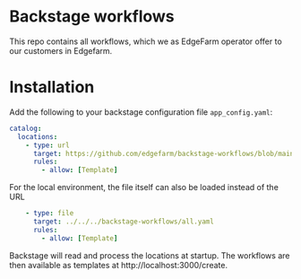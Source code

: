 # Backstage workflows

This repo contains all workflows, which we as EdgeFarm operator offer to our customers in Edgefarm.

# Installation

Add the following to your backstage configuration file `app_config.yaml`:

```yml
catalog:
  locations:
    - type: url
      target: https://github.com/edgefarm/backstage-workflows/blob/main/all.yaml
      rules:
        - allow: [Template]

```

For the local environment, the file itself can also be loaded instead of the URL

```yml
    - type: file
      target: ../../../backstage-workflows/all.yaml
      rules:
        - allow: [Template]
```

Backstage will read and process the locations at startup. The workflows are then available as templates at http://localhost:3000/create.